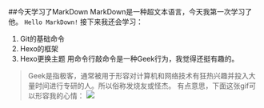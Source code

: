 ##今天学习了MarkDown
MarkDown是一种超文本语言，今天我第一次学习了他。
```Hello MarkDown!```
接下来我还会学习：
1. Git的基础命令
2. Hexo的框架
3. Hexo更换主题
用命令行敲命令是一种Geek行为，我觉得还挺有趣的。
>Geek是指极客，通常被用于形容对计算机和网络技术有狂热兴趣并投入大量时间进行专研的人。所以俗称发烧友或怪杰。
有点意思，下面这张gif可以形容我的心情：
![](https://qgt-style.oss-cn-hangzhou.aliyuncs.com/newcoursep4/g1/g1-2-2/tenor.gif)
